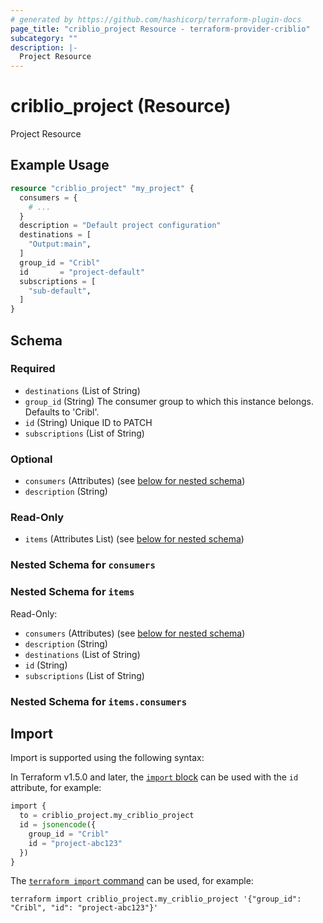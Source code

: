```yaml
---
# generated by https://github.com/hashicorp/terraform-plugin-docs
page_title: "criblio_project Resource - terraform-provider-criblio"
subcategory: ""
description: |-
  Project Resource
---
```


# criblio_project (Resource)

Project Resource

## Example Usage

```terraform
resource "criblio_project" "my_project" {
  consumers = {
    # ...
  }
  description = "Default project configuration"
  destinations = [
    "Output:main",
  ]
  group_id = "Cribl"
  id       = "project-default"
  subscriptions = [
    "sub-default",
  ]
}
```

<!-- schema generated by tfplugindocs -->
## Schema

### Required

- `destinations` (List of String)
- `group_id` (String) The consumer group to which this instance belongs. Defaults to 'Cribl'.
- `id` (String) Unique ID to PATCH
- `subscriptions` (List of String)

### Optional

- `consumers` (Attributes) (see [below for nested schema](#nestedatt--consumers))
- `description` (String)

### Read-Only

- `items` (Attributes List) (see [below for nested schema](#nestedatt--items))

<a id="nestedatt--consumers"></a>
### Nested Schema for `consumers`


<a id="nestedatt--items"></a>
### Nested Schema for `items`

Read-Only:

- `consumers` (Attributes) (see [below for nested schema](#nestedatt--items--consumers))
- `description` (String)
- `destinations` (List of String)
- `id` (String)
- `subscriptions` (List of String)

<a id="nestedatt--items--consumers"></a>
### Nested Schema for `items.consumers`

## Import

Import is supported using the following syntax:

In Terraform v1.5.0 and later, the [`import` block](https://developer.hashicorp.com/terraform/language/import) can be used with the `id` attribute, for example:

```terraform
import {
  to = criblio_project.my_criblio_project
  id = jsonencode({
    group_id = "Cribl"
    id = "project-abc123"
  })
}
```

The [`terraform import` command](https://developer.hashicorp.com/terraform/cli/commands/import) can be used, for example:

```shell
terraform import criblio_project.my_criblio_project '{"group_id": "Cribl", "id": "project-abc123"}'
```
